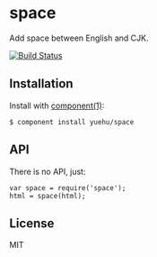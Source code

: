 # space

Add space between English and CJK.

[![Build Status](https://travis-ci.org/yuehu/space.png?branch=master)](https://travis-ci.org/yuehu/space)

## Installation

Install with [component(1)](http://component.io):

    $ component install yuehu/space

## API

There is no API, just:

```
var space = require('space');
html = space(html);
```

## License

MIT
